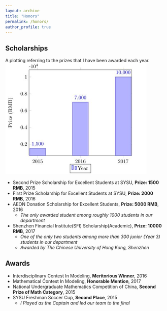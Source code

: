 ```yaml
---
layout: archive
title: "Honors"
permalink: /honors/
author_profile: true
---
```


## Scholarships

A plotting referring to the prizes that I have been awarded each year. <br/>
<img src='/images/scholarship.JPG'>

* Second Prize Scholarship for Excellent Students at SYSU, **Prize: 1500 RMB**, 2015
* First Prize Scholarship for Excellent Students at SYSU, **Prize: 2000 RMB**, 2016
* AEON Donation Scholarship for Excellent Students, **Prize: 5000 RMB**, 2016
  * _The only awarded student among roughly 1000 students in our department_
* Shenzhen Financial Institute(SFI) Scholarship(Academic), **Prize: 10000 RMB**, 2017
  * _One of the only two students among more than 300 junior (Year 3) students in our department_
  * _Awarded by The Chinese University of Hong Kong, Shenzhen_
  

## Awards

* Interdisciplinary Contest In Modeling, **Meritorious Winner**, 2016
* Mathematical Contest In Modeling, **Honorable Mention**, 2017
* National Undergraduate Mathematics Competition of China, **Second Prize of Math Category**, 2015
* SYSU Freshman Soccer Cup, **Second Place**, 2015
  * _I Played as the Captain and led our team to the final_
